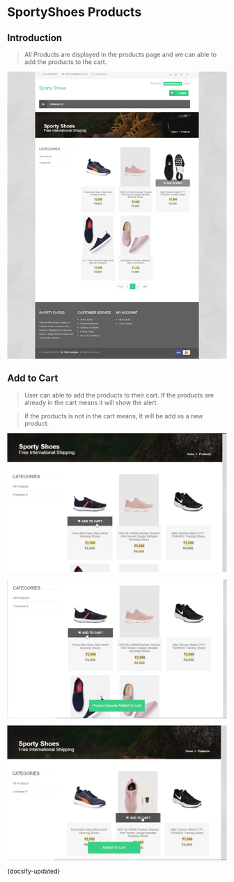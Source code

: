 # SportyShoes Products

## Introduction

> All Products are displayed in the products page and we can able to add the products to the cart.

![Img - Products Page](../images/products-page.png "Products Page")


## Add to Cart

> User can able to add the products to their cart. If the products are already in the cart means it will show the alert.

> If the products is not in the cart means, It will be add as a new product.

![Img - Products Cart Page](../images/products-page-click-cart.png "Products Cart Page")

![Img - Products Validation Page](../images/products-page-click-cart-validation.png "Products Validation Page")

![Img - Products Success Page](../images/products-page-click-cart-success.png "Products Success Page")


{docsify-updated}



